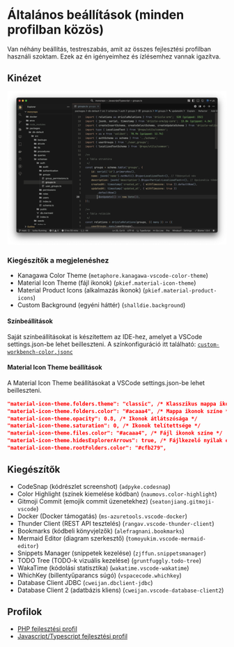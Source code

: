 # Általános beállítások (minden profilban közös)

Van néhány beállítás, testreszabás, amit az összes fejlesztési profilban használi szoktam. Ezek az én igényeimhez és ízlésemhez vannak igazítva.

## Kinézet

![IDE előnézet](images/ide-preview.png)

### Kiegészítők a megjelenéshez
  - Kanagawa Color Theme (`metaphore.kanagawa-vscode-color-theme`)
  - Material Icon Theme (fájl ikonok) (`pkief.material-icon-theme`)
  - Material Product Icons (alkalmazás ikonok) (`pkief.material-product-icons`)
  - Custom Background (egyéni háttér) (`shalldie.background`)

  #### Színbeállítások
  Saját színbeállításokat is készítettem az IDE-hez, amelyet a VSCode settings.json-be lehet beilleszteni. A színkonfiguráció itt található: [`custom-workbench-color.jsonc`](configs/custom-workbench-color.jsonc)

  #### Material Icon Theme beállítások

  A Material Icon Theme beállításokat a VSCode settings.json-be lehet beilleszteni.

```json
"material-icon-theme.folders.theme": "classic", /* Klasszikus mappa ikonok */
"material-icon-theme.folders.color": "#acaaa4", /* Mappa ikonok színe */
"material-icon-theme.opacity": 0.8, /* Ikonok átlátszósága */
"material-icon-theme.saturation": 0, /* Ikonok telítettsége */
"material-icon-theme.files.color": "#acaaa4", /* Fájl ikonok színe */
"material-icon-theme.hidesExplorerArrows": true, /* Fájlkezelő nyilak elrejtése */
"material-icon-theme.rootFolders.color": "#cfb279",
```
## Kiegészítők

- CodeSnap (kódrészlet screenshot) (`adpyke.codesnap`)
- Color Highlight (színek kiemelése kódban) (`naumovs.color-highlight`)
- Gitmoji Commit (emojik commit üzenetekhez) (`seatonjiang.gitmoji-vscode`)
- Docker (Docker támogatás) (`ms-azuretools.vscode-docker`)
- Thunder Client (REST API tesztelés) (`rangav.vscode-thunder-client`)
- Bookmarks (kódbeli könyvjelzők) (`alefragnani.bookmarks`)
- Mermaid Editor (diagram szerkesztő) (`tomoyukim.vscode-mermaid-editor`)
- Snippets Manager (snippetek kezelése) (`zjffun.snippetsmanager`)
- TODO Tree (TODO-k vizuális kezelése) (`gruntfuggly.todo-tree`)
- WakaTime (kódolási statisztika) (`wakatime.vscode-wakatime`)
- WhichKey (billentyűparancs súgó) (`vspacecode.whichkey`)
- Database Client JDBC (`cweijan.dbclient-jdbc`)
- Database Client 2 (adatbázis kliens) (`cweijan.vscode-database-client2`)

## Profilok

- [PHP fejlesztési profil](php.md)
- [Javascript/Typescript fejlesztési profil](js-ts.md)